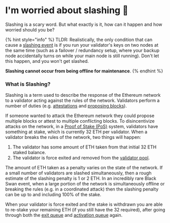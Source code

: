 # I'm worried about slashing 🔪

Slashing is a scary word. But what exactly is it, how can it happen and how worried should you be?

{% hint style="info" %}
TLDR: Realistically, the only condition that can cause a [slashing event](../staking-glossary.md#slashable-offenses) is if you run your validator's keys on two nodes at the same time (such as a failover / redundancy setup, where your backup node accidentally turns on while your main node is still running). Don't let this happen, and you won't get slashed.

**Slashing cannot occur from being offline for maintenance**.
{% endhint %}

### What is Slashing?

Slashing is a term used to describe the response of the Ethereum network to a validator acting against the rules of the network. Validators perform a number of duties (e.g. [attestations](../staking-glossary.md#attestation) and [proposing blocks](../staking-glossary.md#block-proposer)).

If someone wanted to attack the Ethereum network they could propose multiple blocks or attest to multiple conflicting blocks. To disincentivize attacks on the network, in a [Proof of Stake (PoS)](../staking-glossary.md#proof-of-stake-pos) system, validators have something at stake, which is currently 32 ETH per validator. When a validator breaks the rules of the network, two things will happen:

1. The validator has some amount of ETH taken from that initial 32 ETH staked balance.
2. The validator is force exited and removed from the [validator pool](../staking-glossary.md#validator-pool).

The amount of ETH taken as a penalty varies on the state of the network. If a small number of validators are slashed simultaneously, then a rough estimate of the slashing penalty is 1 or 2 ETH. In an incredibly rare Black Swan event, when a large portion of the network is simultaneously offline or breaking the rules (e.g. in a coordinated attack) then the slashing penalty can be up to and including 100% of the stake.

When your validator is force exited and the stake is withdrawn you are able to re-stake your remaining ETH (if you still have the 32 required), after going through both the [exit queue](../staking-glossary.md#validator-queue) and [activation queue](../staking-glossary.md#validator-queue) again.
